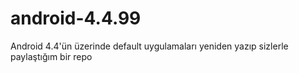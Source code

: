 # android-4.4.99
Android 4.4'ün üzerinde default uygulamaları yeniden yazıp sizlerle paylaştığım bir repo

